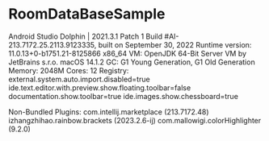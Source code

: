 # RoomDataBaseSample
Android Studio Dolphin | 2021.3.1 Patch 1
Build #AI-213.7172.25.2113.9123335, built on September 30, 2022
Runtime version: 11.0.13+0-b1751.21-8125866 x86_64
VM: OpenJDK 64-Bit Server VM by JetBrains s.r.o.
macOS 14.1.2
GC: G1 Young Generation, G1 Old Generation
Memory: 2048M
Cores: 12
Registry:
    external.system.auto.import.disabled=true
    ide.text.editor.with.preview.show.floating.toolbar=false
    documentation.show.toolbar=true
    ide.images.show.chessboard=true

Non-Bundled Plugins:
    com.intellij.marketplace (213.7172.48)
    izhangzhihao.rainbow.brackets (2023.2.6-ij)
    com.mallowigi.colorHighlighter (9.2.0)
